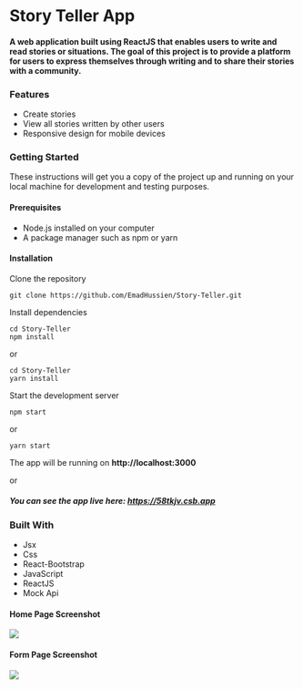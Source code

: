 # Story Teller App

#### A web application built using ReactJS that enables users to write and read stories or situations. The goal of this project is to provide a platform for users to express themselves through writing and to share their stories with a community.


### Features
- Create stories
- View all stories written by other users
- Responsive design for mobile devices

### Getting Started
These instructions will get you a copy of the project up and running on your local machine for development and testing purposes.

#### Prerequisites
- Node.js installed on your computer
- A package manager such as npm or yarn

#### Installation
Clone the repository


    git clone https://github.com/EmadHussien/Story-Teller.git
    
    
Install dependencies


    cd Story-Teller
    npm install

or

    cd Story-Teller
    yarn install


Start the development server

    npm start

or

    yarn start

The app will be running on <b>http://localhost:3000</b>

or

#####  You can see the app live here: https://58tkjv.csb.app


### Built With
- Jsx
- Css
- React-Bootstrap
- JavaScript
- ReactJS
- Mock Api


#### Home Page Screenshot
<img src= 'https://user-images.githubusercontent.com/31719363/223627608-db29b93d-e467-44af-bdf2-1cd670749a48.png' />



#### Form Page Screenshot
<img src= 'https://user-images.githubusercontent.com/31719363/223627953-6dd6c779-0b6e-4011-9b5f-24bb3153087e.png'  />











